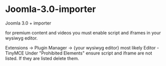 Joomla-3.0-importer
===================

Joomla 3.0 + importer

for premium content and videos you must enable script and iframes in your wysiwyg editor.

Extensions -> Plugin Manager -> {your wysiwyg editor} most likely Editor - TinyMCE
Under "Prohibited Elements" ensure script and iframe are not listed.
If they are listed delete them.